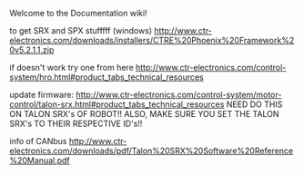 Welcome to the Documentation wiki!



to get SRX and SPX stufffff (windows) http://www.ctr-electronics.com/downloads/installers/CTRE%20Phoenix%20Framework%20v5.2.1.1.zip

if doesn't work try one from here http://www.ctr-electronics.com/control-system/hro.html#product_tabs_technical_resources

update firmware: http://www.ctr-electronics.com/control-system/motor-control/talon-srx.html#product_tabs_technical_resources NEED DO THIS ON TALON SRX's OF ROBOT!! ALSO, MAKE SURE YOU SET THE TALON SRX's TO THEIR RESPECTIVE ID's!!

info of CANbus http://www.ctr-electronics.com/downloads/pdf/Talon%20SRX%20Software%20Reference%20Manual.pdf
